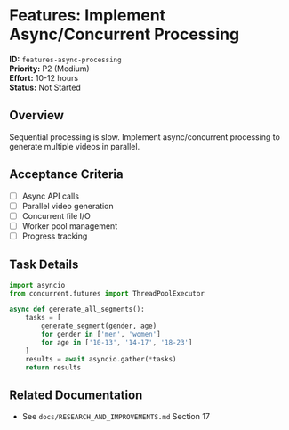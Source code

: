 # Features: Implement Async/Concurrent Processing

**ID:** `features-async-processing`  
**Priority:** P2 (Medium)  
**Effort:** 10-12 hours  
**Status:** Not Started

## Overview

Sequential processing is slow. Implement async/concurrent processing to generate multiple videos in parallel.

## Acceptance Criteria

- [ ] Async API calls
- [ ] Parallel video generation
- [ ] Concurrent file I/O
- [ ] Worker pool management
- [ ] Progress tracking

## Task Details

```python
import asyncio
from concurrent.futures import ThreadPoolExecutor

async def generate_all_segments():
    tasks = [
        generate_segment(gender, age)
        for gender in ['men', 'women']
        for age in ['10-13', '14-17', '18-23']
    ]
    results = await asyncio.gather(*tasks)
    return results
```

## Related Documentation

- See `docs/RESEARCH_AND_IMPROVEMENTS.md` Section 17
